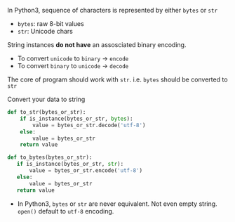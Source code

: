 In Python3, sequence of characters is represented by either `bytes` or `str`

* `bytes`: raw 8-bit values
* `str`: Unicode chars

String instances **do not have** an assosciated binary encoding.

* To convert `unicode` to `binary` -> `encode`
* To convert `binary` to `unicode` -> `decode`

The core of program should work with `str`. i.e. `bytes` should be converted to `str`

Convert your data to string
```python
def to_str(bytes_or_str):
    if is_instance(bytes_or_str, bytes):
        value = bytes_or_str.decode('utf-8')
    else:
        value = bytes_or_str
    return value
 ```
 
 ```python
def to_bytes(bytes_or_str):
    if is_instance(bytes_or_str, str):
        value = bytes_or_str.encode('utf-8')
    else:
        value = bytes_or_str
    return value
 ```

* In Python3, `bytes` or `str` are never equivalent. Not even empty string. `open()` default to `utf-8` encoding.

